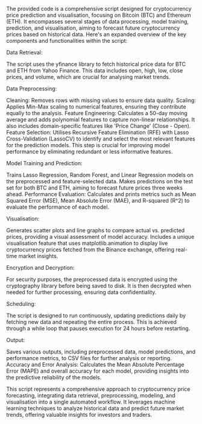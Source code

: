 The provided code is a comprehensive script designed for cryptocurrency price prediction and visualisation, focusing on Bitcoin (BTC) and Ethereum (ETH). It encompasses several stages of data processing, model training, prediction, and visualisation, aiming to forecast future cryptocurrency prices based on historical data. Here's an expanded overview of the key components and functionalities within the script:

Data Retrieval: 

The script uses the yfinance library to fetch historical price data for BTC and ETH from Yahoo Finance. This data includes open, high, low, close prices, and volume, which are crucial for analysing market trends.

Data Preprocessing:

Cleaning: Removes rows with missing values to ensure data quality.
Scaling: Applies Min-Max scaling to numerical features, ensuring they contribute equally to the analysis.
Feature Engineering: Calculates a 50-day moving average and adds polynomial features to capture non-linear relationships. It also includes domain-specific features like 'Price Change' (Close - Open).
Feature Selection: Utilises Recursive Feature Elimination (RFE) with Lasso Cross-Validation (LassoCV) to identify and select the most relevant features for the prediction models. This step is crucial for improving model performance by eliminating redundant or less informative features.

Model Training and Prediction:

Trains Lasso Regression, Random Forest, and Linear Regression models on the preprocessed and feature-selected data.
Makes predictions on the test set for both BTC and ETH, aiming to forecast future prices three weeks ahead.
Performance Evaluation: Calculates and prints metrics such as Mean Squared Error (MSE), Mean Absolute Error (MAE), and R-squared (R^2) to evaluate the performance of each model.

Visualisation:

Generates scatter plots and line graphs to compare actual vs. predicted prices, providing a visual assessment of model accuracy.
Includes a unique visualisation feature that uses matplotlib.animation to display live cryptocurrency prices fetched from the Binance exchange, offering real-time market insights.

Encryption and Decryption: 

For security purposes, the preprocessed data is encrypted using the cryptography library before being saved to disk. It is then decrypted when needed for further processing, ensuring data confidentiality.

Scheduling: 

The script is designed to run continuously, updating predictions daily by fetching new data and repeating the entire process. This is achieved through a while loop that pauses execution for 24 hours before restarting.

Output: 

Saves various outputs, including preprocessed data, model predictions, and performance metrics, to CSV files for further analysis or reporting.
Accuracy and Error Analysis: Calculates the Mean Absolute Percentage Error (MAPE) and overall accuracy for each model, providing insights into the predictive reliability of the models.

This script represents a comprehensive approach to cryptocurrency price forecasting, integrating data retrieval, preprocessing, modeling, and visualisation into a single automated workflow. It leverages machine learning techniques to analyze historical data and predict future market trends, offering valuable insights for investors and traders.
